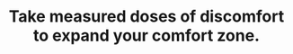 ---
title: Take measured doses of discomfort to expand your comfort zone.
tags: brave mindfulness stoicism
star: true
order: 4
---